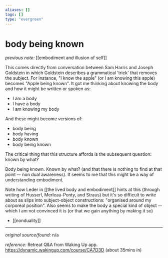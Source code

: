 ```yaml
---
aliases: []
tags: []
type: "evergreen"
---
```


# body being known

_previous note:_ [[embodiment and illusion of self]]

This comes directly from conversation between Sam Harris and Joseph Goldstein in which Goldstein describes a grammatical 'trick' that removes the subject. For instance, "I know the apple" (or I am knowing this apple) becomes "Apple being known". It got me thinking about knowing the body and how it might be written or spoken as: 

- I am a body
- I have a body 
- I am knowing my body

And these might become versions of:

- body being
- body having 
- body known
- body being known

The critical thing that this structure affords is the subsequent question: known by what? 

Body being known. Known by what? (and that there is nothing to find at that point -- non dual awareness). It seems to me that this might be a way of understanding embodiment. 

Note how Leder in [[the lived body and embodiment]] hints at this (through writing of Husserl, Merleau-Ponty, and Straus) but it's so difficult to write about as slips into subject-object constructions: "organised around my corporeal position". Also seems to make the body a special kind of object -- which I am not convinced it is (or that we gain anything by making it so)

- [[nonduality]]

---

_original source/found:_ n/a

_reference:_ Retreat Q&A from Waking Up app. <https://dynamic.wakingup.com/course/CA7D3D> (about 35mins in)



